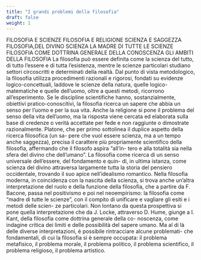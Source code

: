 ```yaml
---
title: "I grandi problemi della filosofia"
draft: false
weight: 1
---
```




FILOSOFIA E SCIENZE
FILOSOFIA E RELIGIONE
SCIENZA E SAGGEZZA
FILOSOFIA,DEL DIVINO
SCIENZA
LA MADRE DI TUTTE
LE SCIENZE
FILOSOFIA COME
DOTTRINA GENERALE
DELLA CONOSCENZA
GLI AMBITI
DELLA FILOSOFIA
La filosofia può essere definita come la scienza del tutto, di tutto l’essere e di tutta
l’esistenza, mentre le scienze particolari studiano settori circoscritti e determinati
della realtà.
Dal punto di vista metodologico, la filosofia utilizza procedimenti razionali e rigorosi,
fondati su evidenze logico-concettuali, laddove le scienze della natura, quelle logico-
matematiche e quelle dell’uomo, oltre a questi metodi, ricorrono all’esperimento.
Se le discipline scientifiche hanno, sostanzialmente, obiettivi pratico-conoscitivi, la
filosofia ricerca un sapere che abbia un senso per l’uomo e per la sua vita.
Anche la religione si pone il problema del senso della vita dell’uomo, ma la risposta
viene cercata ed elaborata sulla base di credenze o verità accettate per fede e non
raggiunte o dimostrate razionalmente.
Platone, che per primo sottolinea il duplice aspetto della ricerca filosofica (un sa-
pere che vuol essere scienza, ma a un tempo anche saggezza), precisa il carattere
più propriamente scientifico della filosofia, affermando che il filosofo aspira “all’in-
tero e alla totalità sia nella sfera del divino che dell’umano”.
La filosofia come ricerca di un senso universale dell’essere, del fondamento e quin-
di, in ultima istanza, come scienza del divino attraversa largamente tutta la storia
del pensiero occidentale, trovando il suo apice nell’idealismo romantico.
Nella filosofia moderna, in coincidenza con la nascita della scienza, si trova anche
un’altra interpretazione del ruolo e della funzione della filosofia, che a partire da F.
Bacone, passa nel positivismo e poi nel neoempirismo: la filosofia come “madre di
tutte le scienze”, con il compito di unificare e vagliare gli esiti e i metodi delle scien-
ze particolari.
Non lontano da questa prospettiva si pone quella interpretazione che da J. Locke,
attraverso D. Hume, giunge a I. Kant, della filosofia come dottrina generale della co-
noscenza, come indagine critica dei limiti e delle possibilità del sapere umano.
Ma al di là delle diverse interpretazioni, è possibile rintracciare alcune problemati-
che fondamentali, di cui la filosofia si è sempre occupata: il problema metafisico, il
problema morale, il problema politico, il problema scientifico, il problema religioso,
il problema artistico.



